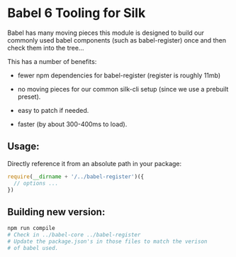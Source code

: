 # Babel 6 Tooling for Silk

Babel has many moving pieces this module is designed to build our
commonly used babel components (such as babel-register) once and then
check them into the tree...

This has a number of benefits:

 - fewer npm dependencies for babel-register (register is roughly 11mb)

 - no moving pieces for our common silk-cli setup (since we use a
   prebuilt preset).

 - easy to patch if needed.

 - faster (by about 300-400ms to load).

## Usage:

Directly reference it from an absolute path in your package:

```js
require(__dirname + '/../babel-register')({
  // options ...
})
```

## Building new version:

```sh
npm run compile
# Check in ../babel-core ../babel-register
# Update the package.json's in those files to match the verison
# of babel used.
```
